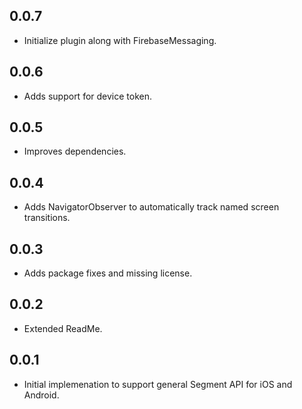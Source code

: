 ## 0.0.7

* Initialize plugin along with FirebaseMessaging.

## 0.0.6

* Adds support for device token.
## 0.0.5

* Improves dependencies.
## 0.0.4

* Adds NavigatorObserver to automatically track named screen transitions.
## 0.0.3

* Adds package fixes and missing license.
## 0.0.2

* Extended ReadMe.
## 0.0.1

* Initial implemenation to support general Segment API for iOS and Android.
